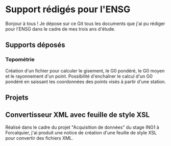 # Support rédigés pour l'ENSG

Bonjour à tous ! Je dépose sur ce Git tous les documents que j'ai pu rédiger pour l'ENSG dans le cadre de mes trois ans d'étude.

## Supports déposés
### Topométrie

Création d'un fichier pour calculer le gisement, le G0 pondéré, le G0 moyen et le rayonnement d'un point.
Possibilité d'enchaîner le calcul d'un G0 pondéré en saissant les coordonnées des points visés à partir d'une station.

## Projets
## Convertisseur XML avec feuille de style XSL
Réalisé dans le cadre du projet "Acquisition de données" du stage ING1 à Forcalquier, j'ai produit une notice de création d'une feuille de style XSL pour convertir des fichiers XML.
